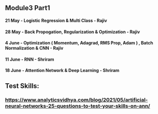 ## Module3 Part1
#### 21 May - Logistic Regression & Multi Class - Rajiv
#### 28 May - Back Propogation, Regularization & Optimization - Rajiv
#### 4 June - Optimization ( Momentum, Adagrad, RMS Prop, Adam ) , Batch Normalization & CNN - Rajiv
#### 11 June - RNN - Shriram
#### 18 June - Attention Network & Deep Learning - Shriram

## Test Skills:
### https://www.analyticsvidhya.com/blog/2021/05/artificial-neural-networks-25-questions-to-test-your-skills-on-ann/
